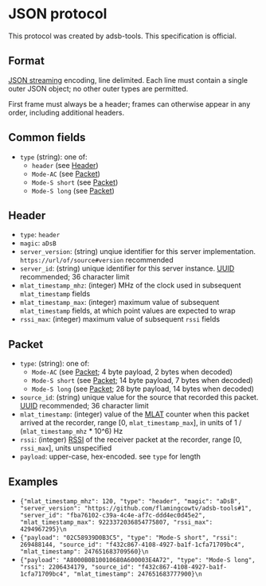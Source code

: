 # JSON protocol

This protocol was created by adsb-tools. This specification is official.

## Format

[JSON streaming](https://en.wikipedia.org/wiki/JSON_Streaming) encoding, line delimited.
Each line must contain a single outer JSON object; no other outer types are permitted.

First frame must always be a header; frames can otherwise appear in any order, including
additional headers.

## Common fields
* `type` (string): one of:
	* `header` (see [Header](#header))
	* `Mode-AC` (see [Packet](#packet))
	* `Mode-S short` (see [Packet](#packet))
	* `Mode-S long` (see [Packet](#packet))
  

## Header
* `type`: `header`
* `magic`: `aDsB`
* `server_version`: (string) unqiue identifier for this server implementation. `https://url/of/source#version` recommended
* `server_id`: (string) unique identifier for this server instance. [UUID](https://en.wikipedia.org/wiki/Universally_unique_identifier) recommended; 36 character limit
* `mlat_timestamp_mhz`: (integer) MHz of the clock used in subsequent `mlat_timestamp` fields
* `mlat_timestamp_max`: (integer) maximum value of subsequent `mlat_timestamp` fields, at which point values are expected to wrap
* `rssi_max`: (integer) maximum value of subsequent `rssi` fields


## Packet
* `type`: (string): one of:
	* `Mode-AC` (see [Packet](#packet); 4 byte payload, 2 bytes when decoded)
	* `Mode-S short` (see [Packet](#packet); 14 byte payload, 7 bytes when decoded)
	* `Mode-S long` (see [Packet](#packet); 28 byte payload, 14 bytes when decoded)
* `source_id`: (string) unique value for the source that recorded this packet. [UUID](https://en.wikipedia.org/wiki/Universally_unique_identifier) recommended; 36 character limit
* `mlat_timestamp`: (integer) value of the [MLAT](https://en.wikipedia.org/wiki/Multilateration) counter when this packet arrived at the recorder, range [0, `mlat_timestamp_max`], in units of 1 / (`mlat_timestamp_mhz` * 10^6) Hz
* `rssi`: (integer) [RSSI](https://en.wikipedia.org/wiki/Received_signal_strength_indication) of the receiver packet at the recorder, range [0, `rssi_max`], units unspecified
* `payload`: upper-case, hex-encoded. see `type` for length


## Examples
* `{"mlat_timestamp_mhz": 120, "type": "header", "magic": "aDsB", "server_version": "https://github.com/flamingcowtv/adsb-tools#1", "server_id": "fba76102-c39a-4c4e-af7c-ddd4ec0d45e2", "mlat_timestamp_max": 9223372036854775807, "rssi_max": 4294967295}\n`
* `{"payload": "02C58939D0B3C5", "type": "Mode-S short", "rssi": 269488144, "source_id": "f432c867-4108-4927-ba1f-1cfa71709bc4", "mlat_timestamp": 247651683709560}\n`
* `{"payload": "A8000B0B10010680A600003E4A72", "type": "Mode-S long", "rssi": 2206434179, "source_id": "f432c867-4108-4927-ba1f-1cfa71709bc4", "mlat_timestamp": 247651683777900}\n`
